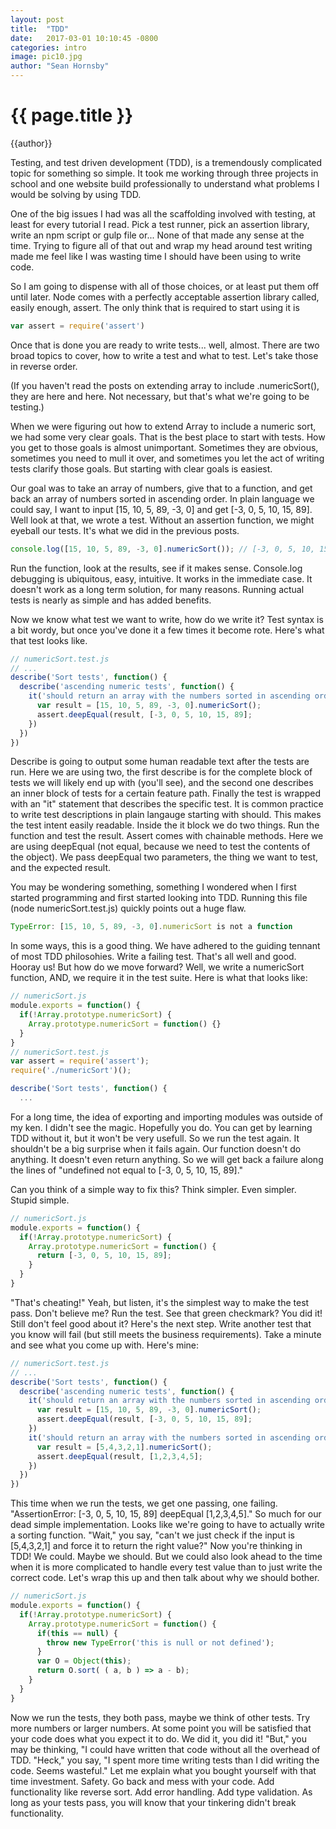 ```yaml
---
layout: post
title:  "TDD"
date:   2017-03-01 10:10:45 -0800
categories: intro
image: pic10.jpg
author: "Sean Hornsby"
---
```


{{ page.title }}
================
{{author}}

Testing, and test driven development (TDD), is a tremendously complicated topic for something so simple.
It took me working through three projects in school and one website build professionally to understand what
problems I would be solving by using TDD.

One of the big issues I had was all the scaffolding involved with testing, at least for every tutorial I read.
Pick a test runner, pick an assertion library, write an npm script or gulp file or... None of that made any sense
at the time. Trying to figure all of that out and wrap my head around test writing made me feel like I was wasting 
time I should have been using to write code.

So I am going to dispense with all of those choices, or at least put them off until later. Node comes with 
a perfectly acceptable assertion library called, easily enough, assert. The only think that is required to 
start using it is
```javascript
var assert = require('assert')
```
Once that is done you are ready to write tests... well, almost. There are two broad topics to cover, how to write
a test and what to test. Let's take those in reverse order.

(If you haven't read the posts on extending array to include .numericSort(), they are here and here. Not necessary, 
but that's what we're going to be testing.)

When we were figuring out how to extend Array to include a numeric sort, we had some very clear goals. That is the best
place to start with tests. How you get to those goals is almost unimportant. Sometimes they are obvious, sometimes you need
to mull it over, and sometimes you let the act of writing tests clarify those goals. But starting with clear goals is easiest.

Our goal was to take an array of numbers, give that to a function, and get back an array of numbers sorted in ascending order.
In plain language we could say, I want to input [15, 10, 5, 89, -3, 0] and get [-3, 0, 5, 10, 15, 89]. Well look at that, we wrote a test.
Without an assertion function, we might eyeball our tests. It's what we did in the previous posts.
```javascript
console.log([15, 10, 5, 89, -3, 0].numericSort()); // [-3, 0, 5, 10, 15, 89]
```
Run the function, look at the results, see if it makes sense. Console.log debugging is ubiquitous, easy, intuitive. It works in the immediate
case. It doesn't work as a long term solution, for many reasons. Running actual tests is nearly as simple and has added benefits.

Now we know what test we want to write, how do we write it? Test syntax is a bit wordy, but once you've done it a few times it become rote.
Here's what that test looks like.
```javascript
// numericSort.test.js
// ...
describe('Sort tests', function() {
  describe('ascending numeric tests', function() {
    it('should return an array with the numbers sorted in ascending order', function(){
      var result = [15, 10, 5, 89, -3, 0].numericSort();
      assert.deepEqual(result, [-3, 0, 5, 10, 15, 89];
    })
  })
})
```

Describe is going to output some human readable text after the tests are run. Here we are using two, the first describe is for the complete
block of tests we will likely end up with (you'll see), and the second one describes an inner block of tests for a certain feature path.
Finally the test is wrapped with an "it" statement that describes the specific test. It is common practice to write test descriptions in plain
langauge starting with should. This makes the test intent easily readable. Inside the it block we do two things. Run the function and test the result.
Assert comes with chainable methods. Here we are using deepEqual (not equal, because we need to test the contents of the object). We pass deepEqual
two parameters, the thing we want to test, and the expected result.

You may be wondering something, something I wondered when I first started programming and first started looking into TDD.
Running this file (node numericSort.test.js) quickly points out a huge flaw.
```javascript
TypeError: [15, 10, 5, 89, -3, 0].numericSort is not a function
```
In some ways, this is a good thing. We have adhered to the guiding tennant of most TDD philosohies. Write a failing test. That's all well and good.
Hooray us! But how do we move forward? Well, we write a numericSort function, AND, we require it in the test suite. Here is what that looks like:
```javascript
// numericSort.js
module.exports = function() {
  if(!Array.prototype.numericSort) {
    Array.prototype.numericSort = function() {}
  }
}
// numericSort.test.js
var assert = require('assert');
require('./numericSort')();

describe('Sort tests', function() {
  ...
```
For a long time, the idea of exporting and importing modules was outside of my ken. I didn't see the magic. Hopefully you do. You can get by learning TDD
without it, but it won't be very usefull. So we run the test again. It shouldn't be a big surprise when it fails again. Our function doesn't do anything.
It doesn't even return anything. So we will get back a failure along the lines of "undefined not equal to [-3, 0, 5, 10, 15, 89]."

Can you think of a simple way to fix this? Think simpler. Even simpler. Stupid simple.

```javascript
// numericSort.js
module.exports = function() {
  if(!Array.prototype.numericSort) {
    Array.prototype.numericSort = function() {
      return [-3, 0, 5, 10, 15, 89];
    }
  }
}
```
"That's cheating!" Yeah, but listen, it's the simplest way to make the test pass. Don't believe me? Run the test. See that green checkmark? You did it!
Still don't feel good about it? Here's the next step. Write another test that you know will fail (but still meets the business requirements). Take a minute
and see what you come up with. Here's mine:
```javascript
// numericSort.test.js
// ...
describe('Sort tests', function() {
  describe('ascending numeric tests', function() {
    it('should return an array with the numbers sorted in ascending order', function(){
      var result = [15, 10, 5, 89, -3, 0].numericSort();
      assert.deepEqual(result, [-3, 0, 5, 10, 15, 89];
    })
    it('should return an array with the numbers sorted in ascending order', function(){
      var result = [5,4,3,2,1].numericSort();
      assert.deepEqual(result, [1,2,3,4,5];
    })
  })
})
```
This time when we run the tests, we get one passing, one failing. "AssertionError: [-3, 0, 5, 10, 15, 89] deepEqual [1,2,3,4,5]." 
So much for our dead simple implementation. Looks like we're going to have to actually write a sorting function. "Wait," you say,
"can't we just check if the input is [5,4,3,2,1] and force it to return the right value?" Now you're thinking in TDD! We could. Maybe
we should. But we could also look ahead to the time when it is more complicated to handle every test value than to just write the
correct code. Let's wrap this up and then talk about why we should bother.
```javascript
// numericSort.js
module.exports = function() {
  if(!Array.prototype.numericSort) {
    Array.prototype.numericSort = function() {
      if(this == null) {
        throw new TypeError('this is null or not defined');
      }
      var O = Object(this);
      return O.sort( ( a, b ) => a - b);
    }
  }
}
```
Now we run the tests, they both pass, maybe we think of other tests. Try more numbers or larger numbers. At some point
you will be satisfied that your code does what you expect it to do. We did it, you did it! "But," you may be thinking,
"I could have written that code without all the overhead of TDD. "Heck," you say, "I spent more time writing tests than
I did writing the code. Seems wasteful." Let me explain what you bought yourself with that time investment. Safety. Go back
and mess with your code. Add functionality like reverse sort. Add error handling. Add type validation. As long as your tests pass,
you will know that your tinkering didn't break functionality.